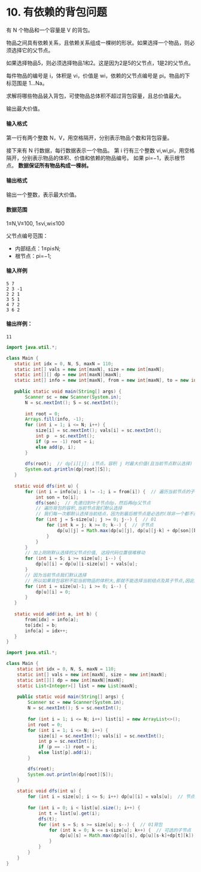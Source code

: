 # 10. 有依赖的背包问题

有 N 个物品和一个容量是 V 的背包。

物品之间具有依赖关系，且依赖关系组成一棵树的形状。如果选择一个物品，则必须选择它的父节点。

如果选择物品5，则必须选择物品1和2。这是因为2是5的父节点，1是2的父节点。

每件物品的编号是 i，体积是 vi，价值是 wi，依赖的父节点编号是 pi。物品的下标范围是 1…Na。

求解将哪些物品装入背包，可使物品总体积不超过背包容量，且总价值最大。

输出最大价值。

#### 输入格式

第一行有两个整数 N，V，用空格隔开，分别表示物品个数和背包容量。

接下来有 N 行数据，每行数据表示一个物品。
第 i 行有三个整数 vi,wi,pi，用空格隔开，分别表示物品的体积、价值和依赖的物品编号。
如果 pi=−1，表示根节点。 **数据保证所有物品构成一棵树。**

#### 输出格式

输出一个整数，表示最大价值。

#### 数据范围

1≤N,V≤100, 1≤vi,wi≤100

父节点编号范围：

- 内部结点：1≤pi≤N;
- 根节点：pi=−1;

#### 输入样例

```
5 7
2 3 -1
2 2 1
3 5 1
4 7 2
3 6 2
```

#### 输出样例：

```
11
```

 ```java
import java.util.*;

class Main {
    static int idx = 0, N, S, maxN = 110;
    static int[] vals = new int[maxN], size = new int[maxN];
    static int[][] dp = new int[maxN][maxN];
    static int[] info = new int[maxN], from = new int[maxN], to = new int[maxN];
    
    public static void main(String[] args) {
        Scanner sc = new Scanner(System.in);
        N = sc.nextInt(); S = sc.nextInt();
        
        int root = 0;
        Arrays.fill(info, -1);
        for (int i = 1; i <= N; i++) {
            size[i] = sc.nextInt(); vals[i] = sc.nextInt();
            int p  = sc.nextInt();
            if (p == -1) root = i;
            else add(p, i);
        }
        
        dfs(root);  // dp[i][j]: i节点，容积 j 时最大价值(且当前节点默认选择)
        System.out.println(dp[root][S]);
    }
    
    static void dfs(int u) {
        for (int i = info[u]; i != -1; i = from[i]) {  // 遍历当前节点的子节点
            int son = to[i];
            dfs(son);  // 先递归到叶子节点dp，然后再dp父节点
            // 遍历背包的容积,当前节点我们默认选择
            // 我们每一次都默认选择当前结点，因为到最后根节点是必选的(除非一个都不选)
            for (int j = S-size[u]; j >= 0; j--) {  // 01
                for (int k = j; k >= 0; k--) {  // 子节点
                    dp[u][j] = Math.max(dp[u][j], dp[u][j-k] + dp[son][k]);
                }
            }
        }
        // 加上刚刚默认选择的父节点价值, 这段代码位置很难移动
        for (int i = S; i >= size[u]; i--) {
            dp[u][i] = dp[u][i-size[u]] + vals[u];
        }
        // 因为当前节点我们默认选择
        // 所以如果背包容积不如当前物品的体积大,那就不能选择当前结点及其子节点,因此为零 
        for (int i = size[u]-1; i >= 0; i--) {
            dp[u][i] = 0;
        }
    }
    
    static void add(int a, int b) {
        from[idx] = info[a];
        to[idx] = b;
        info[a] = idx++;
    }
}
 ```

```java
import java.util.*;

class Main {
    static int idx = 0, N, S, maxN = 110;
    static int[] vals = new int[maxN], size = new int[maxN];
    static int[][] dp = new int[maxN][maxN];
    static List<Integer>[] list = new List[maxN];
    
    public static void main(String[] args) {
        Scanner sc = new Scanner(System.in);
        N = sc.nextInt(); S = sc.nextInt();
        
        for (int i = 1; i <= N; i++) list[i] = new ArrayList<>();
        int root = 0;
        for (int i = 1; i <= N; i++) {
            size[i] = sc.nextInt(); vals[i] = sc.nextInt();
            int p = sc.nextInt();
            if (p == -1) root = i;
            else list[p].add(i);
        }

        dfs(root);
        System.out.println(dp[root][S]);
    }
    
    static void dfs(int u) {
        for (int i = size[u]; i <= S; i++) dp[u][i] = vals[u];  // 节点 u 必须选
        
        for (int i = 0; i < list[u].size(); i++) {
            int t = list[u].get(i);
            dfs(t);
            for (int s = S; s >= size[u]; s--) {  // 01背包
                for (int k = 0; k <= s-size[u]; k++) {  // 可选的子节点
                    dp[u][s] = Math.max(dp[u][s], dp[u][s-k]+dp[t][k]);
                }
            }
        }
    }
}
```

